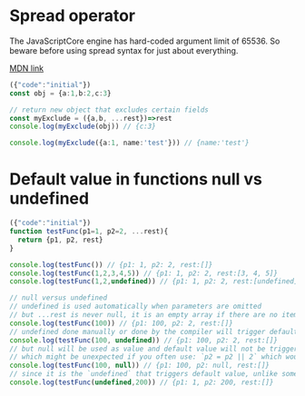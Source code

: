 # Spread operator

The JavaScriptCore engine has hard-coded argument limit of 65536. So beware before using spread syntax
for just about everything.

[MDN link](https://developer.mozilla.org/en-US/docs/Web/JavaScript/Reference/Operators/Spread_syntax)


```typescript
({"code":"initial"})
const obj = {a:1,b:2,c:3}

// return new object that excludes certain fields
const myExclude = ({a,b, ...rest})=>rest
console.log(myExclude(obj)) // {c:3}

console.log(myExclude({a:1, name:'test'})) // {name:'test'}

```

# Default value in functions null vs undefined

```typescript
({"code":"initial"})
function testFunc(p1=1, p2=2, ...rest){
  return {p1, p2, rest}
}

console.log(testFunc()) // {p1: 1, p2: 2, rest:[]}
console.log(testFunc(1,2,3,4,5)) // {p1: 1, p2: 2, rest:[3, 4, 5]}
console.log(testFunc(1,2,undefined)) // {p1: 1, p2: 2, rest:[undefined]}

// null versus undefined
// undefined is used automatically when parameters are omitted
// but ...rest is never null, it is an empty array if there are no items to pick
console.log(testFunc(100)) // {p1: 100, p2: 2, rest:[]}
// undefined done manually or done by the compiler will trigger default value
console.log(testFunc(100, undefined)) // {p1: 100, p2: 2, rest:[]}
// but null will be used as value and default value will not be triggered
// which might be unexpected if you often use: `p2 = p2 || 2` which would default to `2` for many values due to how javascript evaluates logical true/false for `if`
console.log(testFunc(100, null)) // {p1: 100, p2: null, rest:[]}
// since it is the `undefined` that triggers default value, unlike some other languages that accept defautl values we can trigger default for the first value and provide value for the second one
console.log(testFunc(undefined,200)) // {p1: 1, p2: 200, rest:[]}

```

